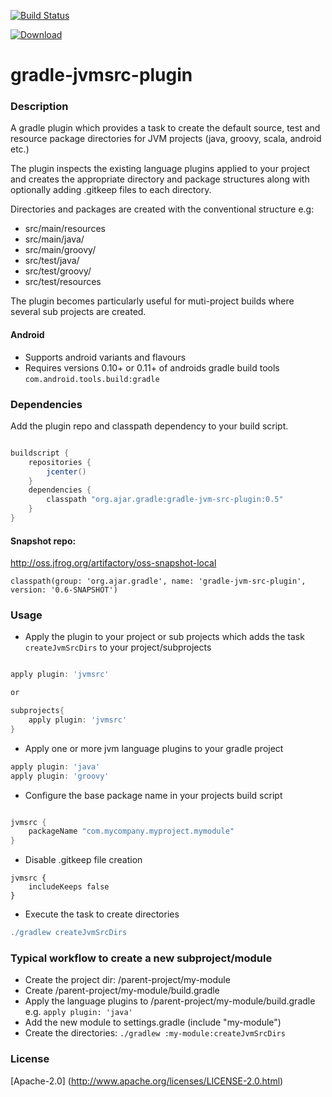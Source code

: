 [![Build Status](https://travis-ci.org/adrianbk/gradle-jvmsrc-plugin.png?branch=master)](https://travis-ci.org/adrianbk/gradle-jvmsrc-plugin)

[ ![Download](https://api.bintray.com/packages/adrianbkelly/maven/gradle-jvm-src-plugin/images/download.png) ](https://bintray.com/adrianbkelly/maven/gradle-jvm-src-plugin/_latestVersion)

gradle-jvmsrc-plugin
====================

### Description
A gradle plugin which provides a task to create the default source, test and resource package directories for JVM 
projects (java, groovy, scala, android etc.)

The plugin inspects the existing language plugins applied to your project and creates the appropriate directory and package structures along with optionally adding .gitkeep files to each directory.

Directories and packages are created with the conventional structure e.g:

- src/main/resources
- src/main/java/<your package structure>
- src/main/groovy/<your package structure>
- src/test/java/<your package structure>
- src/test/groovy/<your package structure>
- src/test/resources

The plugin becomes particularly useful for muti-project builds where several sub projects are created.

#### Android
- Supports android variants and flavours
- Requires versions 0.10+ or 0.11+ of androids gradle build tools `com.android.tools.build:gradle`

### Dependencies

Add the plugin repo and classpath dependency to your build script.

```groovy

buildscript {
    repositories {
        jcenter()
    }
    dependencies {
        classpath "org.ajar.gradle:gradle-jvm-src-plugin:0.5"
    }
}

```

#### Snapshot repo:

http://oss.jfrog.org/artifactory/oss-snapshot-local
```
classpath(group: 'org.ajar.gradle', name: 'gradle-jvm-src-plugin', version: '0.6-SNAPSHOT')

```


### Usage
 - Apply the plugin to your project or sub projects which adds the task `createJvmSrcDirs` to your project/subprojects

```groovy

apply plugin: 'jvmsrc'

or

subprojects{
    apply plugin: 'jvmsrc'
}
```


- Apply one or more jvm language plugins to your gradle project

```groovy
apply plugin: 'java'
apply plugin: 'groovy'

```

- Configure the base package name in your projects build script

```groovy

jvmsrc {
    packageName "com.mycompany.myproject.mymodule"
}

```

- Disable .gitkeep file creation

```
jvmsrc {
    includeKeeps false
}
```

- Execute the task to create directories

```groovy
./gradlew createJvmSrcDirs

```

### Typical workflow to create a new subproject/module
- Create the project dir: /parent-project/my-module
- Create /parent-project/my-module/build.gradle
- Apply the language plugins to /parent-project/my-module/build.gradle e.g. `apply plugin: 'java'`
- Add the new module to settings.gradle (include "my-module")
- Create the directories: `./gradlew :my-module:createJvmSrcDirs`


### License
[Apache-2.0] (http://www.apache.org/licenses/LICENSE-2.0.html)


